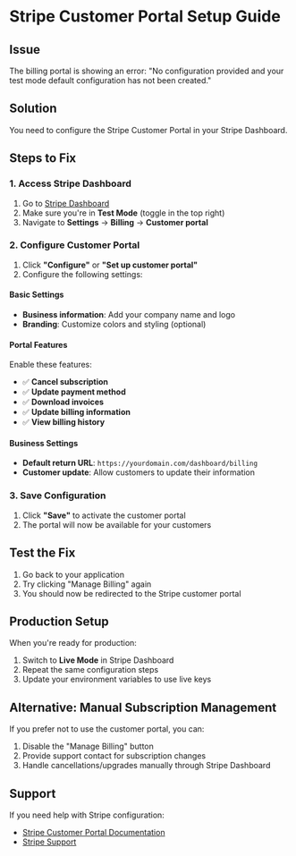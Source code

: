 # Stripe Customer Portal Setup Guide

## Issue

The billing portal is showing an error: "No configuration provided and your test mode default configuration has not been created."

## Solution

You need to configure the Stripe Customer Portal in your Stripe Dashboard.

## Steps to Fix

### 1. Access Stripe Dashboard

1. Go to [Stripe Dashboard](https://dashboard.stripe.com)
2. Make sure you're in **Test Mode** (toggle in the top right)
3. Navigate to **Settings** → **Billing** → **Customer portal**

### 2. Configure Customer Portal

1. Click **"Configure"** or **"Set up customer portal"**
2. Configure the following settings:

#### Basic Settings

- **Business information**: Add your company name and logo
- **Branding**: Customize colors and styling (optional)

#### Portal Features

Enable these features:

- ✅ **Cancel subscription**
- ✅ **Update payment method**
- ✅ **Download invoices**
- ✅ **Update billing information**
- ✅ **View billing history**

#### Business Settings

- **Default return URL**: `https://yourdomain.com/dashboard/billing`
- **Customer update**: Allow customers to update their information

### 3. Save Configuration

1. Click **"Save"** to activate the customer portal
2. The portal will now be available for your customers

## Test the Fix

1. Go back to your application
2. Try clicking "Manage Billing" again
3. You should now be redirected to the Stripe customer portal

## Production Setup

When you're ready for production:

1. Switch to **Live Mode** in Stripe Dashboard
2. Repeat the same configuration steps
3. Update your environment variables to use live keys

## Alternative: Manual Subscription Management

If you prefer not to use the customer portal, you can:

1. Disable the "Manage Billing" button
2. Provide support contact for subscription changes
3. Handle cancellations/upgrades manually through Stripe Dashboard

## Support

If you need help with Stripe configuration:

- [Stripe Customer Portal Documentation](https://stripe.com/docs/billing/subscriptions/customer-portal)
- [Stripe Support](https://support.stripe.com)
